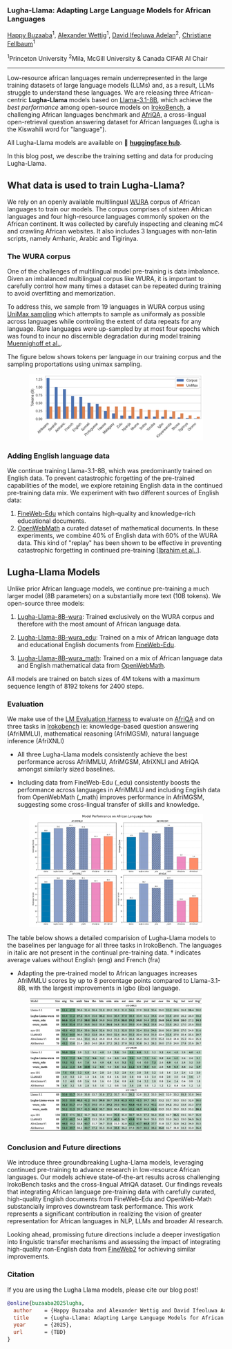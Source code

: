 ### Lugha-Llama: Adapting Large Language Models for African Languages

[Happy Buzaaba](https://buzaabah.github.io/)<sup>1</sup>, [Alexander Wettig](https://www.cs.princeton.edu/~awettig/)<sup>1</sup>, [David Ifeoluwa Adelan](https://dadelani.github.io/)<sup>2</sup>, [Christiane Fellbaum](https://www.cs.princeton.edu/people/profile/fellbaum)<sup>1</sup>

<sup>1</sup>Princeton University
<sup>2</sup>Mila, McGill University & Canada CIFAR AI Chair

-----------------------------------------------------------------------------------------------

Low-resource african languages remain underrepresented in the large training datasets of large language models (LLMs) and, as a result, LLMs struggle to understand these languages.
We are releasing three African-centric **Lugha-Llama** models based on [Llama-3.1-8B](https://huggingface.co/meta-llama/Llama-3.1-8B), which achieve the *best performance* among open-source models on
[IrokoBench](https://arxiv.org/abs/2406.03368), a challenging African languages benchmark and [AfriQA](https://arxiv.org/abs/2305.06897), a cross-lingual open-retrieval question answering dataset for African languages (Lugha is the Kiswahili word for "language").

All Lugha-Llama models are available on 🤗 [**huggingface hub**](https://huggingface.co/Lugha-Llama).

In this blog post, we describe the training setting and data for producing Lugha-Llama.

## What data is used to train Lugha-Llama?

We rely on an openly available multilingual <a href="https://aclanthology.org/2023.emnlp-main.11.pdf">WURA</a> corpus of African languages to train our models. The corpus comprises of sixteen African languages and four high-resource languages commonly spoken on the African continent. It was collected by carefuly inspecting and cleaning mC4 and crawling African websites. It also includes 3 languages with non-latin scripts, namely Amharic, Arabic and Tigirinya. 

### The WURA corpus

One of the challenges of multilingual model pre-training is data imbalance. Given an imbalanced multilingual corpus like WURA, it is important to carefully control how many times a dataset can be repeated during training to avoid overfitting and memorization.

To address this, we sample from 19 languages in WURA corpus using [UniMax sampling](https://arxiv.org/abs/2304.09151) which attempts to sample as uniformaly as possible across languages while controling the extent of data repeats for any language. Rare languages were up-sampled by at most four epochs which was found to incur no discernible degradation during model training [Muennighoff et al.,](https://openreview.net/pdf?id=j5BuTrEj35). 

The figure below shows tokens per language in our training corpus and the sampling proportations using unimax sampling.
<p align="center">
  <img width="80%" alt="Data Proportation" src="./images/wura_proportions.png">
</p>

### Adding English language data
We continue training Llama-3.1-8B, which was predominantly trained on English data. To prevent catastrophic forgetting of the pre-trained capabilities of the model, we explore retaining English data in the continued pre-training data mix. We experiment with two different sources of English data:

1. [FineWeb-Edu](https://huggingface.co/datasets/HuggingFaceFW/fineweb-edu) which contains high-quality and knowledge-rich educational documents.
2. [OpenWebMath](https://huggingface.co/datasets/open-web-math/open-web-math) a curated dataset of mathematical documents. In these experiments, we combine 40% of English data with 60% of the WURA data. This kind of "replay" has been shown to be effective in preventing catastrophic forgetting in continued pre-training [[Ibrahim et al.,](https://arxiv.org/abs/2403.08763)].


## Lugha-Llama Models
Unlike prior African language models, we continue pre-training a much larger model (8B parameters) on a substantially more text (10B tokens). We open-source three models:
<!--
Lugha-Llama models were obtained by adapting Llama-3.1-8B model to 16 low-resource African languages and 3 high-resource languages commonly spoken on the African continent namely: English, French and Portuguese. 

Some existing studies have attempted to adapt multilingual models to low-resource African languages through instruction tuning [AFRINSTRUCT](https://aclanthology.org/2024.findings-emnlp.793.pdf) and continued pre-training [AfroLlama_V1](https://huggingface.co/Jacaranda/AfroLlama_V1). Unlike previous attempts, Lugha-Llama models were trained on WURA corpus with three different data mixtures: 
-->

1. [Lugha-Llama-8B-wura](https://huggingface.co/Lugha-Llama/Lugha-Llama-8B-wura): Trained exclusively on the WURA corpus and therefore with the most amount of African language data.
<!--
We sample 10B tokens from WURA corpus and continue to pre-train on Llama-3.1-8B using a batch size of 512 sequences containing 8192 tokens each. 
-->
2. [Lugha-Llama-8B-wura_edu](https://huggingface.co/Lugha-Llama/Lugha-Llama-8B-wura_edu): Trained on a mix of African language data and educational English documents from [FineWeb-Edu](https://huggingface.co/datasets/HuggingFaceFW/fineweb-edu).
<!--
Given that the base model Llama-3.1-8B is predominently English, we add some English data to prevent catastrophic forgetting. We combine 6B tokens from WURA corpus with 4B tokens from [FineWeb-Edu](https://huggingface.co/datasets/HuggingFaceFW/fineweb-edu) high-quality English Educational documents. 
-->
3. [Lugha-Llama-8B-wura_math](https://huggingface.co/Lugha-Llama/Lugha-Llama-8B-wura_math): Trained on a mix of African language data and English mathematical data from [OpenWebMath](https://huggingface.co/datasets/open-web-math/open-web-math).
<!--
To boost the mathematical reasoning abilities of African language models, We combine 6B tokens from WURA corpus with 4B tokens from [OpenWebMath](https://huggingface.co/datasets/open-web-math/open-web-math) dataset which contains documents with mathematical content. 
-->
All models are trained on batch sizes of 4M tokens with a maximum sequence length of 8192 tokens for 2400 steps.

### Evaluation
We make use of the [LM Evaluation Harness](https://github.com/EleutherAI/lm-evaluation-harness) to evaluate on [AfriQA](https://arxiv.org/abs/2305.06897) and on three tasks in [Irokobench](https://arxiv.org/abs/2406.03368) ie: knowledge-based question answering (AfriMMLU),  mathematical reasoning (AfriMGSM), natural language inference (AfriXNLI) 

 - All three Lugha-Llama models consistently achieve the best performance across AfriMMLU, AfriMGSM, AfriXNLI and AfriQA amongst similarly sized baselines.

- Including data from FineWeb-Edu (_edu) consistently boosts the performance across languages in AfriMMLU and including English data from OpenWebMath (_math) improves performance in AfriMGSM, suggesting some cross-lingual transfer of skills and knowledge.
<!--
- Lugha-Llama models significantly outperform the base model by more than 10% and consistently outperforms similarly sized Africa-centric language models on the cross- lingual question answering benchmark AfriQA.
--> 

<p align="center">
  <img width="80%" alt="Average Score" src="./images/Model_Avg.png">
</p>


The table below shows a detailed comparision of Lugha-Llama models to the baselines per language for all three tasks in IrokoBench. The languages in italic are not present in the continual pre-training data. † indicates average values without English (eng) and French (fra)
- Adapting the pre-trained model to African languages increases AfriMMLU scores by up to 8 percentage points compared to Llama-3.1-8B, with the largest improvements in Igbo (ibo) language.

</p>
<p align="center">
  <img width="80%" alt="Main Result" src="./images/Main_table.png">
</p>


### Conclusion and Future directions

We introduce three groundbreaking Lugha-Llama models, leveraging continued pre-training to advance research in low-resource African languages. Our models achieve state-of-the-art results across challenging IrokoBench tasks and the cross-lingual AfriQA dataset. Our findings reveals that integrating African language pre-training data with carefully curated, high-quality English documents from FineWeb-Edu and OpenWeb-Math substancially improves downstream task performance. This work represents a significant contribution in realizing the vision of greater representation for African languages in NLP, LLMs and broader AI research.

Looking ahead, promissing future directions include a deeper investigation into linguistic transfer mechanisms and assessing the impact of integrating high-quality non-English data from [FineWeb2](https://github.com/huggingface/fineweb-2) for achieving similar improvements.

### Citation
If you are using the Lugha Llama models, please cite our blog post!
```bibtex
@online{buzaaba2025lugha,
  author    = {Happy Buzaaba and Alexander Wettig and David Ifeoluwa Adelan and Christiane Fellbaum},
  title     = {Lugha-Llama: Adapting Large Language Models for African Languages},
  year      = {2025},
  url       = {TBD}
}
```

